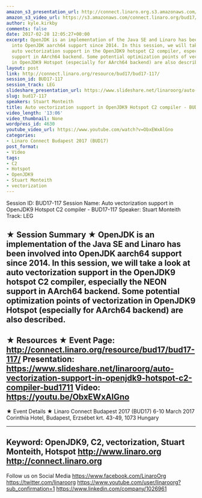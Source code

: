 ```yaml
---
amazon_s3_presentation_url: http://connect.linaro.org.s3.amazonaws.com/bud17/Presentations/BUD17-117%20Auto-vectorization-support-in-OpenJDK9-Hotspot-C2-compiler.pptx.pdf
amazon_s3_video_url: https://s3.amazonaws.com/connect.linaro.org/bud17/Videos/Monday/BUD17-117%20Auto%20vectorization%20support%20in%20OpenJDK9%20AArch64%20Hotspot%20C2%20compiler.mp4
author: kyle.kirkby
comments: false
date: 2017-02-28 12:05:27+00:00
excerpt: OpenJDK is an implementation of the Java SE and Linaro has been involved
  into OpenJDK aarch64 support since 2014. In this session, we will take a look at
  auto vectorization support in the OpenJDK9 hotspot C2 compiler, especially the NEON
  support in AArch64 backend. Some potential optimization points of vectorization
  in OpenJDK9 Hotspot (especially for AArch64 backend) are also described.
layout: post
link: http://connect.linaro.org/resource/bud17/bud17-117/
session_id: BUD17-117
session_track: LEG
slideshare_presentation_url: https://www.slideshare.net/linaroorg/auto-vectorization-support-in-openjdk9-hotspot-c2-compiler-bud1711
slug: bud17-117
speakers: Stuart Monteith
title: Auto vectorization support in OpenJDK9 Hotspot C2 compiler - BUD17-117
video_length: '13:06'
video_thumbnail: None
wordpress_id: 4630
youtube_video_url: https://www.youtube.com/watch?v=ObxEWxAlGno
categories:
- Linaro Connect Budapest 2017 (BUD17)
post_format:
- Video
tags:
- C2
- Hotspot
- OpenJDK9
- Stuart Monteith
- vectorization
---
```


Session ID: BUD17-117
Session Name: Auto vectorization support in OpenJDK9 Hotspot C2 compiler - BUD17-117
Speaker: Stuart Monteith
Track: LEG

★ Session Summary ★
OpenJDK is an implementation of the Java SE and Linaro has been involved into OpenJDK aarch64 support since 2014. In this session, we will take a look at auto vectorization support in the OpenJDK9 hotspot C2 compiler, especially the NEON support in AArch64 backend. Some potential optimization points of vectorization in OpenJDK9 Hotspot (especially for AArch64 backend) are also described.
---------------------------------------------------
★ Resources ★
Event Page: http://connect.linaro.org/resource/bud17/bud17-117/
Presentation: https://www.slideshare.net/linaroorg/auto-vectorization-support-in-openjdk9-hotspot-c2-compiler-bud1711
Video: https://youtu.be/ObxEWxAlGno
---------------------------------------------------

★ Event Details ★
Linaro Connect Budapest 2017 (BUD17)
6-10 March 2017
Corinthia Hotel, Budapest,
Erzsébet krt. 43-49,
1073 Hungary

---------------------------------------------------
Keyword: OpenJDK9, C2, vectorization, Stuart Monteith, Hotspot
http://www.linaro.org
http://connect.linaro.org
---------------------------------------------------
Follow us on Social Media
https://www.facebook.com/LinaroOrg
https://twitter.com/linaroorg
https://www.youtube.com/user/linaroorg?sub_confirmation=1
https://www.linkedin.com/company/1026961
